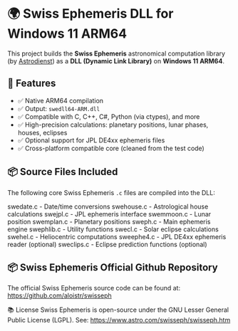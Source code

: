 # 🌍 Swiss Ephemeris DLL for Windows 11 ARM64

This project builds the **Swiss Ephemeris** astronomical computation library (by [Astrodienst](https://www.astro.com/swisseph/)) as a **DLL (Dynamic Link Library)** on **Windows 11 ARM64**.

## 🚀 Features

- ✅ Native ARM64 compilation
- ✅ Output: `swedll64-ARM.dll`
- ✅ Compatible with C, C++, C#, Python (via ctypes), and more
- ✅ High-precision calculations: planetary positions, lunar phases, houses, eclipses
- ✅ Optional support for JPL DE4xx ephemeris files
- ✅ Cross-platform compatible core (cleaned from the test code)

## 📦 Source Files Included

The following core Swiss Ephemeris `.c` files are compiled into the DLL:

swedate.c - Date/time conversions
swehouse.c - Astrological house calculations
swejpl.c - JPL ephemeris interface
swemmoon.c - Lunar position
swemplan.c - Planetary positions
sweph.c - Main ephemeris engine
swephlib.c - Utility functions
swecl.c - Solar eclipse calculations
swehel.c - Heliocentric computations
sweephe4.c - JPL DE4xx ephemeris reader (optional)
sweclips.c - Eclipse prediction functions (optional)

## 📦 Swiss Ephemeris Official Github Repository
The official Swiss Ephemeris source code can be found at: https://github.com/aloistr/swisseph

📚 License
Swiss Ephemeris is open-source under the GNU Lesser General Public License (LGPL).
See: https://www.astro.com/swisseph/swisseph.htm
